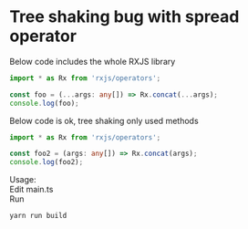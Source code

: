 # Tree shaking bug with spread operator


Below code includes the whole RXJS library
```ts
import * as Rx from 'rxjs/operators';

const foo = (...args: any[]) => Rx.concat(...args);
console.log(foo);
```

Below code is ok, tree shaking only used methods
```ts
import * as Rx from 'rxjs/operators';

const foo2 = (args: any[]) => Rx.concat(args);
console.log(foo2);

```

Usage:   
Edit main.ts  
Run  

```
yarn run build

```